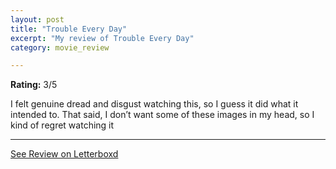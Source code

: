 ```yaml
---
layout: post
title: "Trouble Every Day"
excerpt: "My review of Trouble Every Day"
category: movie_review

---
```


**Rating:** 3/5

I felt genuine dread and disgust watching this, so I guess it did what it intended to. That said, I don’t want some of these images in my head, so I kind of regret watching it

<hr>

[See Review on Letterboxd](https://boxd.it/1XInqj)
